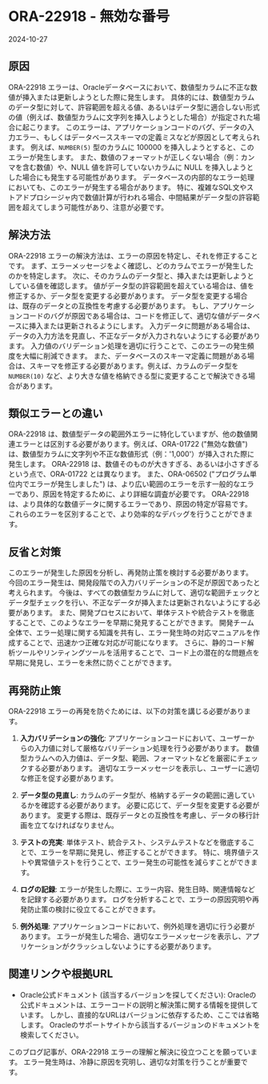 # ORA-22918 - 無効な番号

2024-10-27

## 原因

ORA-22918 エラーは、Oracleデータベースにおいて、数値型カラムに不正な数値が挿入または更新しようとした際に発生します。  具体的には、数値型カラムのデータ型に対して、許容範囲を超える値、あるいはデータ型に適合しない形式の値（例えば、数値型カラムに文字列を挿入しようとした場合）が指定された場合に起こります。  このエラーは、アプリケーションコードのバグ、データの入力エラー、もしくはデータベーススキーマの定義ミスなどが原因として考えられます。  例えば、`NUMBER(5)` 型のカラムに 100000 を挿入しようとすると、このエラーが発生します。  また、数値のフォーマットが正しくない場合（例：カンマを含む数値）や、NULL 値を許可していないカラムに NULL を挿入しようとした場合にも発生する可能性があります。 データベースの内部的なエラー処理においても、このエラーが発生する場合があります。 特に、複雑なSQL文やストアドプロシージャ内で数値計算が行われる場合、中間結果がデータ型の許容範囲を超えてしまう可能性があり、注意が必要です。


## 解決方法

ORA-22918 エラーの解決方法は、エラーの原因を特定し、それを修正することです。  まず、エラーメッセージをよく確認し、どのカラムでエラーが発生したのかを特定します。  次に、そのカラムのデータ型と、挿入または更新しようとしている値を確認します。  値がデータ型の許容範囲を超えている場合は、値を修正するか、データ型を変更する必要があります。  データ型を変更する場合は、既存のデータとの互換性を考慮する必要があります。  もし、アプリケーションコードのバグが原因である場合は、コードを修正して、適切な値がデータベースに挿入または更新されるようにします。  入力データに問題がある場合は、データの入力方法を見直し、不正なデータが入力されないようにする必要があります。  入力値のバリデーション処理を適切に行うことで、このエラーの発生頻度を大幅に削減できます。  また、データベースのスキーマ定義に問題がある場合は、スキーマを修正する必要があります。例えば、カラムのデータ型を `NUMBER(10)` など、より大きな値を格納できる型に変更することで解決できる場合があります。


## 類似エラーとの違い

ORA-22918 は、数値型データの範囲外エラーに特化していますが、他の数値関連エラーとは区別する必要があります。例えば、ORA-01722 ("無効な数値") は、数値型カラムに文字列や不正な数値形式（例：'1,000'）が挿入された際に発生します。  ORA-22918 は、数値そのものが大きすぎる、あるいは小さすぎるという点で、ORA-01722 とは異なります。  また、ORA-06502 ("プログラム単位内でエラーが発生しました") は、より広い範囲のエラーを示す一般的なエラーであり、原因を特定するために、より詳細な調査が必要です。  ORA-22918 は、より具体的な数値データに関するエラーであり、原因の特定が容易です。  これらのエラーを区別することで、より効率的なデバッグを行うことができます。


## 反省と対策

このエラーが発生した原因を分析し、再発防止策を検討する必要があります。  今回のエラー発生は、開発段階での入力バリデーションの不足が原因であったと考えられます。  今後は、すべての数値型カラムに対して、適切な範囲チェックとデータ型チェックを行い、不正なデータが挿入または更新されないようにする必要があります。  また、開発プロセスにおいて、単体テストや統合テストを徹底することで、このようなエラーを早期に発見することができます。  開発チーム全体で、エラー処理に関する知識を共有し、エラー発生時の対応マニュアルを作成することで、迅速かつ正確な対応が可能になります。  さらに、静的コード解析ツールやリンティングツールを活用することで、コード上の潜在的な問題点を早期に発見し、エラーを未然に防ぐことができます。


## 再発防止策

ORA-22918 エラーの再発を防ぐためには、以下の対策を講じる必要があります。

1. **入力バリデーションの強化**: アプリケーションコードにおいて、ユーザーからの入力値に対して厳格なバリデーション処理を行う必要があります。  数値型カラムへの入力値は、データ型、範囲、フォーマットなどを厳密にチェックする必要があります。  適切なエラーメッセージを表示し、ユーザーに適切な修正を促す必要があります。

2. **データ型の見直し**:  カラムのデータ型が、格納するデータの範囲に適しているかを確認する必要があります。  必要に応じて、データ型を変更する必要があります。  変更する際は、既存データとの互換性を考慮し、データの移行計画を立てなければなりません。

3. **テストの充実**:  単体テスト、統合テスト、システムテストなどを徹底することで、エラーを早期に発見し、修正することができます。  特に、境界値テストや異常値テストを行うことで、エラー発生の可能性を減らすことができます。

4. **ログの記録**:  エラーが発生した際に、エラー内容、発生日時、関連情報などを記録する必要があります。  ログを分析することで、エラーの原因究明や再発防止策の検討に役立てることができます。

5. **例外処理**:  アプリケーションコードにおいて、例外処理を適切に行う必要があります。  エラーが発生した場合、適切なエラーメッセージを表示し、アプリケーションがクラッシュしないようにする必要があります。


## 関連リンクや根拠URL

* Oracle公式ドキュメント (該当するバージョンを探してください):  Oracleの公式ドキュメントは、エラーコードの説明と解決策に関する情報を提供しています。  しかし、直接的なURLはバージョンに依存するため、ここでは省略します。  Oracleのサポートサイトから該当するバージョンのドキュメントを検索してください。


このブログ記事が、ORA-22918 エラーの理解と解決に役立つことを願っています。  エラー発生時は、冷静に原因を究明し、適切な対策を行うことが重要です。